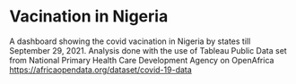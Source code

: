 # Vacination in Nigeria
 A dashboard showing the covid vacination in Nigeria by states till September 29, 2021. Analysis done with the use of Tableau Public
Data set from National Primary Health Care Development Agency on OpenAfrica 
https://africaopendata.org/dataset/covid-19-data
